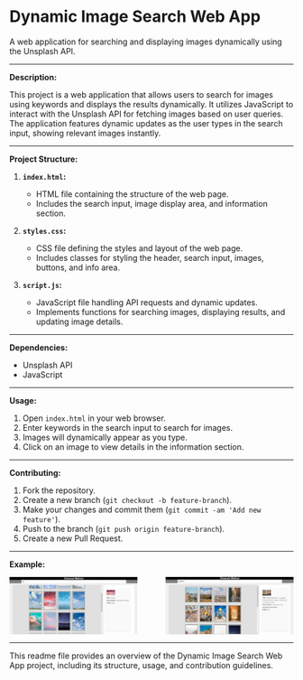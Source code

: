 # Dynamic Image Search Web App

A web application for searching and displaying images dynamically using the Unsplash API.

---

**Description:**

This project is a web application that allows users to search for images using keywords and displays the results dynamically. It utilizes JavaScript to interact with the Unsplash API for fetching images based on user queries. The application features dynamic updates as the user types in the search input, showing relevant images instantly.

---

**Project Structure:**

1. **`index.html`:**
   - HTML file containing the structure of the web page.
   - Includes the search input, image display area, and information section.

2. **`styles.css`:**
   - CSS file defining the styles and layout of the web page.
   - Includes classes for styling the header, search input, images, buttons, and info area.

3. **`script.js`:**
   - JavaScript file handling API requests and dynamic updates.
   - Implements functions for searching images, displaying results, and updating image details.

---

**Dependencies:**
- Unsplash API
- JavaScript

---

**Usage:**

1. Open `index.html` in your web browser.
2. Enter keywords in the search input to search for images.
3. Images will dynamically appear as you type.
4. Click on an image to view details in the information section.

---

**Contributing:**

1. Fork the repository.
2. Create a new branch (`git checkout -b feature-branch`).
3. Make your changes and commit them (`git commit -am 'Add new feature'`).
4. Push to the branch (`git push origin feature-branch`).
5. Create a new Pull Request.

---

**Example:**
<div style="display: flex; justify-content: space-between;">
    <img src="Example1.png" alt="Example 1" style="width: 45%;">
    <img src="Example2.png" alt="Example 2" style="width: 45%;">
</div>

---

This readme file provides an overview of the Dynamic Image Search Web App project, including its structure, usage, and contribution guidelines.
